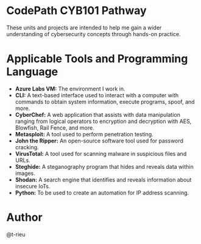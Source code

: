 # CodePath CYB101 Pathway
These units and projects are intended to help me gain a wider understanding of cybersecurity concepts through hands-on practice.

# Applicable Tools and Programming Language
- **Azure Labs VM:** The environment I work in. 
- **CLI:** A text-based interface used to interact with a computer with commands to obtain system information, execute programs, spoof, and more.
- **CyberChef:** A web application that assists with data manipulation ranging from logical operators to encryption and decryption with AES, Blowfish, Rail Fence, and more.
- **Metasploit:** A tool used to perform penetration testing.
- **John the Ripper:** An open-source software tool used for password cracking.
- **VirusTotal:** A tool used for scanning malware in suspicious files and URLs.
- **Steghide:** A steganography program that hides and reveals data within images.
- **Shodan:** A search engine that identifies and reveals information about insecure IoTs. 
- **Python:** To be used to create an automation for IP address scanning.

# Author
@t-rieu
